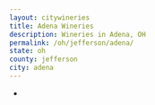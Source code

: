 ```yaml
---
layout: citywineries
title: Adena Wineries
description: Wineries in Adena, OH
permalink: /oh/jefferson/adena/
state: oh
county: jefferson
city: adena
---
```

-
